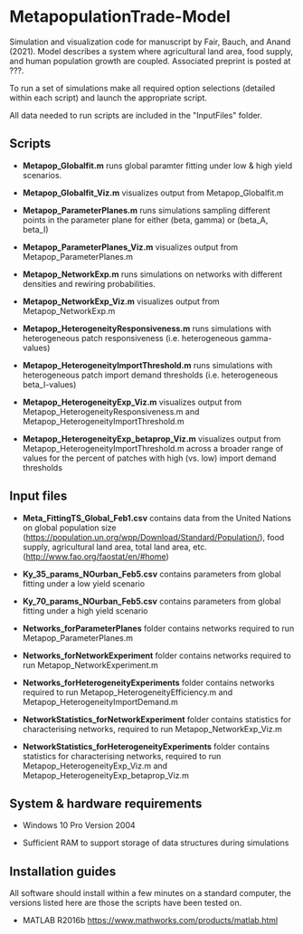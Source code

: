# MetapopulationTrade-Model
Simulation and visualization code for manuscript by Fair, Bauch, and Anand (2021). Model describes a system where agricultural land area, food supply, and human population growth are coupled. Associated preprint is posted at ???.

To run a set of simulations make all required option selections (detailed within each script) and launch the appropriate script.

All data needed to run scripts are included in the "InputFiles" folder.

## Scripts

* **Metapop_Globalfit.m** runs global paramter fitting under low & high yield scenarios.

* **Metapop_Globalfit_Viz.m** visualizes output from Metapop_Globalfit.m

* **Metapop_ParameterPlanes.m** runs simulations sampling different points in the parameter plane for either (beta, gamma) or (beta_A, beta_I)

* **Metapop_ParameterPlanes_Viz.m** visualizes output from Metapop_ParameterPlanes.m

* **Metapop_NetworkExp.m** runs simulations on networks with different densities and rewiring probabilities.

* **Metapop_NetworkExp_Viz.m** visualizes output from Metapop_NetworkExp.m

* **Metapop_HeterogeneityResponsiveness.m** runs simulations with heterogeneous patch responsiveness (i.e. heterogeneous gamma-values)

* **Metapop_HeterogeneityImportThreshold.m** runs simulations with heterogeneous patch import demand thresholds (i.e. heterogeneous beta_I-values)

* **Metapop_HeterogeneityExp_Viz.m** visualizes output from Metapop_HeterogeneityResponsiveness.m and Metapop_HeterogeneityImportThreshold.m

* **Metapop_HeterogeneityExp_betaprop_Viz.m** visualizes output from Metapop_HeterogeneityImportThreshold.m across a broader range of values for the percent of patches with high (vs. low) import demand thresholds

## Input files

* **Meta_FittingTS_Global_Feb1.csv** contains data from the United Nations on global population size (https://population.un.org/wpp/Download/Standard/Population/), food supply, agricultural land area, total land area, etc. (http://www.fao.org/faostat/en/#home)

* **Ky_35_params_NOurban_Feb5.csv** contains parameters from global fitting under a low yield scenario

* **Ky_70_params_NOurban_Feb5.csv** contains parameters from global fitting under a high yield scenario

* **Networks_forParameterPlanes** folder contains networks required to run Metapop_ParameterPlanes.m

* **Networks_forNetworkExperiment** folder contains networks required to run Metapop_NetworkExperiment.m

* **Networks_forHeterogeneityExperiments** folder contains networks required to run Metapop_HeterogeneityEfficiency.m and Metapop_HeterogeneityImportDemand.m

* **NetworkStatistics_forNetworkExperiment** folder contains statistics for characterising networks, required to run Metapop_NetworkExp_Viz.m

* **NetworkStatistics_forHeterogeneityExperiments** folder contains statistics for characterising networks, required to run Metapop_HeterogeneityExp_Viz.m and Metapop_HeterogeneityExp_betaprop_Viz.m

## System & hardware requirements

 * Windows 10 Pro Version 2004

 * Sufficient RAM to support storage of data structures during simulations

## Installation guides

All software should install within a few minutes on a standard computer, the versions listed here are those the scripts have been tested on.

 * MATLAB R2016b https://www.mathworks.com/products/matlab.html
